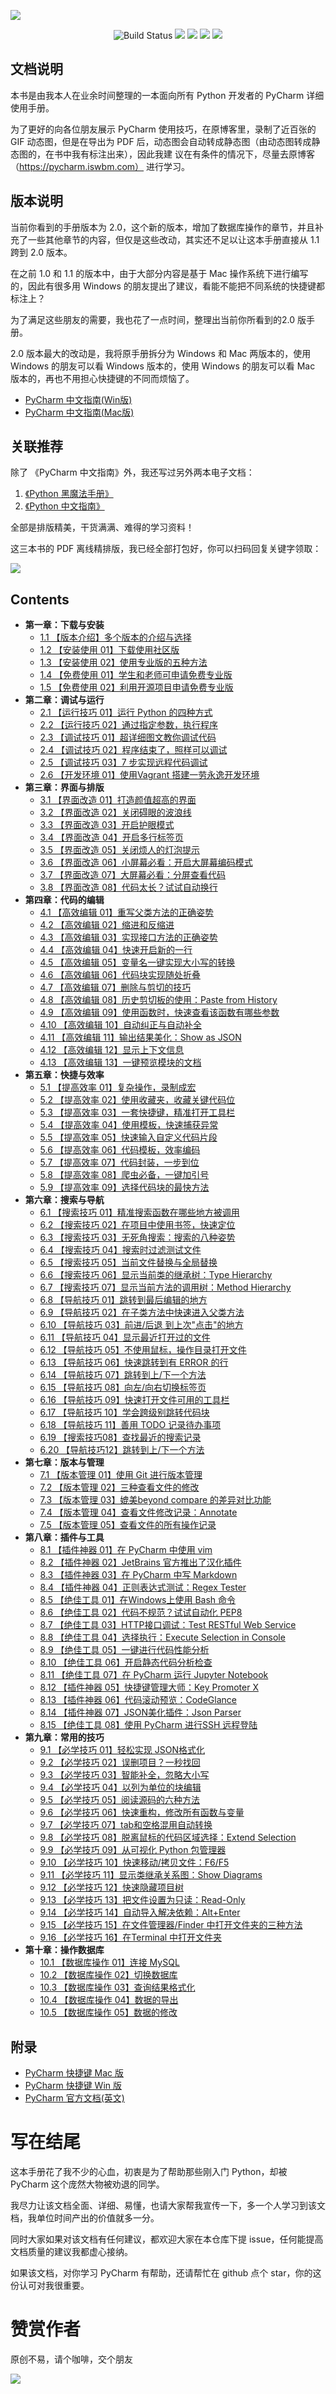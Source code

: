 ![](http://image.iswbm.com/20200814203238.png)

<p align="center">
    <img src='https://img.shields.io/badge/language-Python-blue.svg' alt="Build Status">
    <img src='https://img.shields.io/badge/framwork-Sphinx-green.svg'>
  	<a href='https://www.zhihu.com/people/wongbingming'><img src='https://img.shields.io/badge/dynamic/json?color=0084ff&logo=zhihu&label=%E7%8E%8B%E7%82%B3%E6%98%8E&query=%24.data.totalSubs&url=https%3A%2F%2Fapi.spencerwoo.com%2Fsubstats%2F%3Fsource%3Dzhihu%26queryKey%3Dwongbingming'></a>
    <a href='https://juejin.im/user/5b08d982f265da0db3502c55'><img src='https://img.shields.io/badge/掘金-2481-blue'></a>
    <a href='http://image.iswbm.com/20200607114246.png'><img src='http://img.shields.io/badge/%E5%85%AC%E4%BC%97%E5%8F%B7-50k+-brightgreen'></a>
</p>

## 文档说明

本书是由我本人在业余时间整理的一本面向所有 Python 开发者的 PyCharm 详细使用手册。

为了更好的向各位朋友展示 PyCharm 使用技巧，在原博客里，录制了近百张的 GIF 动态图，但是在导出为 PDF 后，动态图会自动转成静态图（由动态图转成静态图的，在书中我有标注出来），因此我建
议在有条件的情况下，尽量去原博客（https://pycharm.iswbm.com） 进行学习。

## 版本说明

当前你看到的手册版本为 2.0，这个新的版本，增加了数据库操作的章节，并且补充了一些其他章节的内容，但仅是这些改动，其实还不足以让这本手册直接从 1.1 跨到 2.0 版本。

在之前 1.0 和 1.1 的版本中，由于大部分内容是基于 Mac 操作系统下进行编写的，因此有很多用 Windows 的朋友提出了建议，看能不能把不同系统的快捷键都标注上？

为了满足这些朋友的需要，我也花了一点时间，整理出当前你所看到的2.0 版手册。

2.0 版本最大的改动是，我将原手册拆分为 Windows 和 Mac 两版本的，使用 Windows 的朋友可以看 Windows 版本的，使用 Windows 的朋友可以看 Mac 版本的，再也不用担心快捷键的不同而烦恼了。

-   [PyCharm 中文指南(Win版)](http://pycharm.iswbm.com/zh_CN/win/#)
-   [PyCharm 中文指南(Mac版)](http://pycharm.iswbm.com/zh_CN/mac/#)

## 关联推荐

除了 《PyCharm 中文指南》外，我还写过另外两本电子文档：

1. [《Python 黑魔法手册》](https://magic.iswbm.com)
2. [《Python 中文指南》](https://python.iswbm.com)

全部是排版精美，干货满满、难得的学习资料！

这三本书的 PDF 离线精排版，我已经全部打包好，你可以扫码回复关键字领取：

![](http://image.iswbm.com/20200909102757.png)

## Contents

- **第一章：下载与安装**
   * [1.1 【版本介绍】多个版本的介绍与选择](http://pycharm.iswbm.com/c01/c01_01.html)
   * [1.2 【安装使用 01】下载使用社区版](http://pycharm.iswbm.com/c01/c01_02.html)
   * [1.3 【安装使用 02】使用专业版的五种方法](http://pycharm.iswbm.com/c01/c01_03.html)
   * [1.4 【免费使用 01】学生和老师可申请免费专业版](http://pycharm.iswbm.com/c01/c01_04.html)
   * [1.5 【免费使用 02】利用开源项目申请免费专业版](http://pycharm.iswbm.com/c01/c01_05.html)
- **第二章：调试与运行**
   * [2.1 【运行技巧 01】运行 Python 的四种方式](http://pycharm.iswbm.com/c02/c02_01.html)
   * [2.2 【运行技巧 02】通过指定参数，执行程序](http://pycharm.iswbm.com/c02/c02_02.html)
   * [2.3 【调试技巧 01】超详细图文教你调试代码](http://pycharm.iswbm.com/c02/c02_03.html)
   * [2.4 【调试技巧 02】程序结束了，照样可以调试](http://pycharm.iswbm.com/c02/c02_04.html)
   * [2.5 【调试技巧 03】7 步实现远程代码调试](http://pycharm.iswbm.com/c02/c02_05.html)
   * [2.6 【开发环境 01】使用Vagrant 搭建一劳永逸开发环境](http://pycharm.iswbm.com/c02/c02_06.html)
- **第三章：界面与排版**
   * [3.1 【界面改造 01】打造颜值超高的界面](http://pycharm.iswbm.com/c03/c03_01.html)
   * [3.2 【界面改造 02】关闭碍眼的波浪线](http://pycharm.iswbm.com/c03/c03_02.html)
   * [3.3 【界面改造 03】开启护眼模式](http://pycharm.iswbm.com/c03/c03_03.html)
   * [3.4 【界面改造 04】开启多行标签页](http://pycharm.iswbm.com/c03/c03_04.html)
   * [3.5 【界面改造 05】关闭烦人的灯泡提示](http://pycharm.iswbm.com/c03/c03_05.html)
   * [3.6 【界面改造 06】小屏幕必看：开启大屏幕编码模式](http://pycharm.iswbm.com/c03/c03_06.html)
   * [3.7 【界面改造 07】大屏幕必看：分屏查看代码](http://pycharm.iswbm.com/c03/c03_07.html)
   * [3.8 【界面改造 08】代码太长？试试自动换行](http://pycharm.iswbm.com/c03/c03_08.html)
- **第四章：代码的编辑**
   * [4.1 【高效编辑 01】重写父类方法的正确姿势](http://pycharm.iswbm.com/c04/c04_01.html)
   * [4.2 【高效编辑 02】缩进和反缩进](http://pycharm.iswbm.com/c04/c04_02.html)
   * [4.3 【高效编辑 03】实现接口方法的正确姿势](http://pycharm.iswbm.com/c04/c04_03.html)
   * [4.4 【高效编辑 04】快速开启新的一行](http://pycharm.iswbm.com/c04/c04_04.html)
   * [4.5 【高效编辑 05】变量名一键实现大小写的转换](http://pycharm.iswbm.com/c04/c04_05.html)
   * [4.6 【高效编辑 06】代码块实现随处折叠](http://pycharm.iswbm.com/c04/c04_06.html)
   * [4.7 【高效编辑 07】删除与剪切的技巧](http://pycharm.iswbm.com/c04/c04_07.html)
   * [4.8 【高效编辑 08】历史剪切板的使用：Paste  from History](http://pycharm.iswbm.com/c04/c04_08.html)
   * [4.9 【高效编辑 09】使用函数时，快速查看该函数有哪些参数](http://pycharm.iswbm.com/c04/c04_09.html)
   * [4.10 【高效编辑 10】自动纠正与自动补全](http://pycharm.iswbm.com/c04/c04_10.html)
   * [4.11 【高效编辑 11】输出结果美化：Show as JSON](http://pycharm.iswbm.com/c04/c04_11.html)
   * [4.12 【高效编辑 12】显示上下文信息](http://pycharm.iswbm.com/c04/c04_12.html)
   * [4.13 【高效编辑 13】一键预览模块的文档](http://pycharm.iswbm.com/c04/c04_13.html)
- **第五章：快捷与效率**
   * [5.1 【提高效率 01】复杂操作，录制成宏](http://pycharm.iswbm.com/c05/c05_01.html)
   * [5.2 【提高效率 02】使用收藏夹，收藏关键代码位](http://pycharm.iswbm.com/c05/c05_02.html)
   * [5.3 【提高效率 03】一套快捷键，精准打开工具栏](http://pycharm.iswbm.com/c05/c05_03.html)
   * [5.4 【提高效率 04】使用模板，快速捕获异常](http://pycharm.iswbm.com/c05/c05_04.html)
   * [5.5 【提高效率 05】快速输入自定义代码片段](http://pycharm.iswbm.com/c05/c05_05.html)
   * [5.6 【提高效率 06】代码模板，效率编码](http://pycharm.iswbm.com/c05/c05_06.html)
   * [5.7 【提高效率 07】代码封装，一步到位](http://pycharm.iswbm.com/c05/c05_07.html)
   * [5.8 【提高效率 08】爬虫必备，一键加引号](http://pycharm.iswbm.com/c05/c05_08.html)
   * [5.9 【提高效率 09】选择代码块的最快方法](http://pycharm.iswbm.com/c05/c05_09.html)
- **第六章：搜索与导航**
   * [6.1 【搜索技巧 01】精准搜索函数在哪些地方被调用](http://pycharm.iswbm.com/c06/c06_01.html)
   * [6.2 【搜索技巧 02】在项目中使用书签，快速定位](http://pycharm.iswbm.com/c06/c06_02.html)
   * [6.3 【搜索技巧 03】无死角搜索：搜索的八种姿势](http://pycharm.iswbm.com/c06/c06_03.html)
   * [6.4 【搜索技巧 04】搜索时过滤测试文件](http://pycharm.iswbm.com/c06/c06_04.html)
   * [6.5 【搜索技巧 05】当前文件替换与全局替换](http://pycharm.iswbm.com/c06/c06_05.html)
   * [6.6 【搜索技巧 06】显示当前类的继承树：Type Hierarchy](http://pycharm.iswbm.com/c06/c06_06.html)
   * [6.7 【搜索技巧 07】显示当前方法的调用树：Method Hierarchy](http://pycharm.iswbm.com/c06/c06_07.html)
   * [6.8 【导航技巧 01】跳转到最后编辑的地方](http://pycharm.iswbm.com/c06/c06_08.html)
   * [6.9 【导航技巧 02】在子类方法中快速进入父类方法](http://pycharm.iswbm.com/c06/c06_09.html)
   * [6.10 【导航技巧 03】前进/后退 到上次"点击"的地方](http://pycharm.iswbm.com/c06/c06_10.html)
   * [6.11 【导航技巧 04】显示最近打开过的文件](http://pycharm.iswbm.com/c06/c06_11.html)
   * [6.12 【导航技巧 05】不使用鼠标，操作目录打开文件](http://pycharm.iswbm.com/c06/c06_12.html)
   * [6.13 【导航技巧 06】快速跳转到有 ERROR 的行](http://pycharm.iswbm.com/c06/c06_13.html)
   * [6.14 【导航技巧 07】跳转到上/下一个方法](http://pycharm.iswbm.com/c06/c06_14.html)
   * [6.15 【导航技巧 08】向左/向右切换标签页](http://pycharm.iswbm.com/c06/c06_15.html)
   * [6.16 【导航技巧 09】快速打开文件可用的工具栏](http://pycharm.iswbm.com/c06/c06_16.html)
   * [6.17 【导航技巧 10】学会跨级别跳转代码块](http://pycharm.iswbm.com/c06/c06_17.html)
   * [6.18 【导航技巧 11】善用 TODO 记录待办事项](http://pycharm.iswbm.com/c06/c06_18.html)
   * [6.19 【搜索技巧08】查找最近的搜索记录](http://pycharm.iswbm.com/c06/c06_19.html)
   * [6.20 【导航技巧12】跳转到上/下一个方法](http://pycharm.iswbm.com/c06/c06_20.html)
- **第七章：版本与管理**
   * [7.1 【版本管理 01】使用 Git 进行版本管理](http://pycharm.iswbm.com/c07/c07_01.html)
   * [7.2 【版本管理 02】三种查看文件的修改](http://pycharm.iswbm.com/c07/c07_02.html)
   * [7.3 【版本管理 03】媲美beyond compare 的差异对比功能](http://pycharm.iswbm.com/c07/c07_03.html)
   * [7.4 【版本管理 04】查看文件修改记录：Annotate](http://pycharm.iswbm.com/c07/c07_04.html)
   * [7.5 【版本管理 05】查看文件的所有操作记录](http://pycharm.iswbm.com/c07/c07_05.html)
- **第八章：插件与工具**
   * [8.1 【插件神器 01】在 PyCharm 中使用 vim](http://pycharm.iswbm.com/c08/c08_01.html)
   * [8.2 【插件神器 02】JetBrains 官方推出了汉化插件](http://pycharm.iswbm.com/c08/c08_02.html)
   * [8.3 【插件神器 03】在 PyCharm 中写 Markdown](http://pycharm.iswbm.com/c08/c08_03.html)
   * [8.4 【插件神器 04】正则表达式测试：Regex Tester](http://pycharm.iswbm.com/c08/c08_04.html)
   * [8.5 【绝佳工具 01】在Windows上使用 Bash 命令](http://pycharm.iswbm.com/c08/c08_05.html)
   * [8.6 【绝佳工具 02】代码不规范？试试自动化 PEP8](http://pycharm.iswbm.com/c08/c08_06.html)
   * [8.7 【绝佳工具 03】HTTP接口调试：Test RESTful Web Service](http://pycharm.iswbm.com/c08/c08_07.html)
   * [8.8 【绝佳工具 04】选择执行：Execute Selection in Console](http://pycharm.iswbm.com/c08/c08_08.html)
   * [8.9 【绝佳工具 05】一键进行代码性能分析](http://pycharm.iswbm.com/c08/c08_09.html)
   * [8.10 【绝佳工具 06】开启静态代码分析检查](http://pycharm.iswbm.com/c08/c08_10.html)
   * [8.11 【绝佳工具 07】在 PyCharm 运行 Jupyter Notebook](http://pycharm.iswbm.com/c08/c08_11.html)
   * [8.12 【插件神器 05】快捷键管理大师：Key Promoter X](http://pycharm.iswbm.com/c08/c08_12.html)
   * [8.13 【插件神器 06】代码滚动预览：CodeGlance](http://pycharm.iswbm.com/c08/c08_13.html)
   * [8.14 【插件神器 07】JSON美化插件：Json Parser](http://pycharm.iswbm.com/c08/c08_14.html)
   * [8.15 【绝佳工具 08】使用 PyCharm 进行SSH 远程登陆](http://pycharm.iswbm.com/c08/c08_15.html)
- **第九章：常用的技巧**
   * [9.1 【必学技巧 01】轻松实现 JSON格式化](http://pycharm.iswbm.com/c09/c09_01.html)
   * [9.2 【必学技巧 02】误删项目？一秒找回](http://pycharm.iswbm.com/c09/c09_02.html)
   * [9.3 【必学技巧 03】智能补全，忽略大小写](http://pycharm.iswbm.com/c09/c09_03.html)
   * [9.4 【必学技巧 04】以列为单位的块编辑](http://pycharm.iswbm.com/c09/c09_04.html)
   * [9.5 【必学技巧 05】阅读源码的六种方法](http://pycharm.iswbm.com/c09/c09_05.html)
   * [9.6 【必学技巧 06】快速重构，修改所有函数与变量](http://pycharm.iswbm.com/c09/c09_06.html)
   * [9.7 【必学技巧 07】tab和空格混用自动转换](http://pycharm.iswbm.com/c09/c09_07.html)
   * [9.8 【必学技巧 08】脱离鼠标的代码区域选择：Extend Selection](http://pycharm.iswbm.com/c09/c09_08.html)
   * [9.9 【必学技巧 09】从可视化 Python 包管理器](http://pycharm.iswbm.com/c09/c09_09.html)
   * [9.10 【必学技巧 10】快速移动/拷贝文件：F6/F5](http://pycharm.iswbm.com/c09/c09_10.html)
   * [9.11 【必学技巧 11】显示类继承关系图：Show Diagrams](http://pycharm.iswbm.com/c09/c09_11.html)
   * [9.12 【必学技巧 12】快速隐藏项目树](http://pycharm.iswbm.com/c09/c09_12.html)
   * [9.13 【必学技巧 13】把文件设置为只读：Read-Only](http://pycharm.iswbm.com/c09/c09_13.html)
   * [9.14 【必学技巧 14】自动导入解决依赖：Alt+Enter](http://pycharm.iswbm.com/c09/c09_14.html)
   * [9.15 【必学技巧 15】在文件管理器/Finder 中打开文件夹的三种方法](http://pycharm.iswbm.com/c09/c09_15.html)
   * [9.16 【必学技巧 16】在Terminal 中打开文件夹](http://pycharm.iswbm.com/c09/c09_16.html)
- **第十章：操作数据库**
   * [10.1 【数据库操作 01】连接 MySQL](http://pycharm.iswbm.com/c10/c10_01.html)
   * [10.2 【数据库操作 02】切换数据库](http://pycharm.iswbm.com/c10/c10_02.html)
   * [10.3 【数据库操作 03】查询结果格式化](http://pycharm.iswbm.com/c10/c10_03.html)
   * [10.4 【数据库操作 04】数据的导出](http://pycharm.iswbm.com/c10/c10_04.html)
   * [10.5 【数据库操作 05】数据的修改](http://pycharm.iswbm.com/c10/c10_05.html)


## 附录

- [PyCharm 快捷键 Mac 版 ](https://resources.jetbrains.com/storage/products/pycharm/docs/PyCharm_ReferenceCard_mac.pdf)
- [PyCharm 快捷键 Win 版](https://resources.jetbrains.com/storage/products/pycharm/docs/PyCharm_ReferenceCard.pdf)
- [PyCharm 官方文档(英文)](https://www.jetbrains.com/help/pycharm/2020.2/quick-start-guide.html)

# 写在结尾

这本手册花了我不少的心血，初衷是为了帮助那些刚入门 Python，却被 PyCharm 这个庞然大物被劝退的同学。

我尽力让该文档全面、详细、易懂，也请大家帮我宣传一下，多一个人学习到该文档，我单位时间产出的价值就多一分。

同时大家如果对该文档有任何建议，都欢迎大家在本仓库下提 issue，任何能提高文档质量的建议我都虚心接纳。

如果该文档，对你学习 PyCharm 有帮助，还请帮忙在 github 点个 star，你的这份认可对我很重要。

# 赞赏作者

原创不易，请个咖啡，交个朋友

![](http://image.iswbm.com/20210327204333.png)